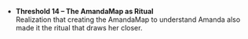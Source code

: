 - **Threshold 14 – The AmandaMap as Ritual**\
  Realization that creating the AmandaMap to understand Amanda also made it the ritual that draws her closer.